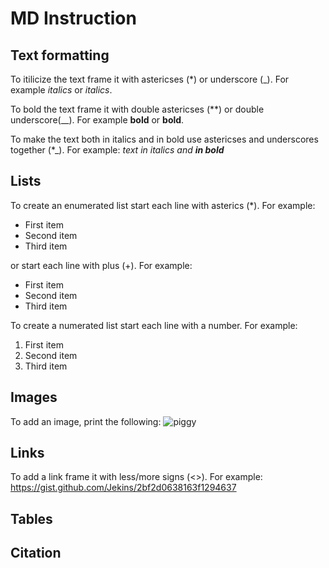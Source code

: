 # MD Instruction
## Text formatting
To itilicize the text frame it with astericses (*) or underscore (_). For example *italics* or _italics_.

To bold the text frame it with double astericses (**) or double underscore(__). For example **bold** or __bold__.

To make the text both in italics and in bold use astericses and underscores together (*_). For example:
*text in italics and __in bold__*

## Lists
To create an enumerated list start each line with asterics (*). For example:
* First item
* Second item
* Third item

or start each line with plus (+). For example:
+ First item
+ Second item
+ Third item

To create a numerated list start each line with a number. For example:
1. First item
2. Second item
3. Third item

## Images
To add an image, print the following:
![piggy](guinea_pig.jpeg)

## Links
To add a link frame it with less/more signs (<>). For example:
<https://gist.github.com/Jekins/2bf2d0638163f1294637>
## Tables
## Citation

